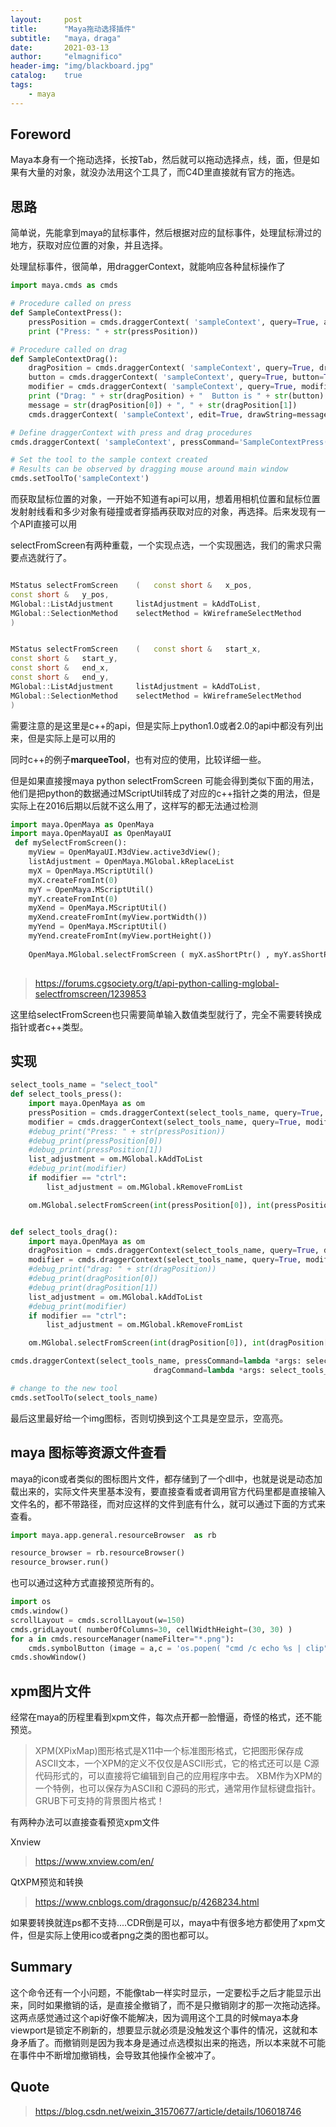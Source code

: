 ```yaml
---
layout:     post
title:      "Maya拖动选择插件"
subtitle:   "maya，draga"
date:       2021-03-13
author:     "elmagnifico"
header-img: "img/blackboard.jpg"
catalog:    true
tags:
    - maya
---
```


## Foreword

Maya本身有一个拖动选择，长按Tab，然后就可以拖动选择点，线，面，但是如果有大量的对象，就没办法用这个工具了，而C4D里直接就有官方的拖选。



## 思路

简单说，先能拿到maya的鼠标事件，然后根据对应的鼠标事件，处理鼠标滑过的地方，获取对应位置的对象，并且选择。

处理鼠标事件，很简单，用draggerContext，就能响应各种鼠标操作了

```python
import maya.cmds as cmds

# Procedure called on press
def SampleContextPress():
	pressPosition = cmds.draggerContext( 'sampleContext', query=True, anchorPoint=True)
	print ("Press: " + str(pressPosition))

# Procedure called on drag
def SampleContextDrag():
	dragPosition = cmds.draggerContext( 'sampleContext', query=True, dragPoint=True)
	button = cmds.draggerContext( 'sampleContext', query=True, button=True)
	modifier = cmds.draggerContext( 'sampleContext', query=True, modifier=True)
	print ("Drag: " + str(dragPosition) + "  Button is " + str(button) + "  Modifier is " + modifier + "\n")
	message = str(dragPosition[0]) + ", " + str(dragPosition[1])
	cmds.draggerContext( 'sampleContext', edit=True, drawString=message)

# Define draggerContext with press and drag procedures
cmds.draggerContext( 'sampleContext', pressCommand='SampleContextPress()', dragCommand='SampleContextDrag()', cursor='hand' );

# Set the tool to the sample context created
# Results can be observed by dragging mouse around main window
cmds.setToolTo('sampleContext')
```

而获取鼠标位置的对象，一开始不知道有api可以用，想着用相机位置和鼠标位置发射射线看和多少对象有碰撞或者穿插再获取对应的对象，再选择。后来发现有一个API直接可以用

selectFromScreen有两种重载，一个实现点选，一个实现圈选，我们的需求只需要点选就行了。

```c++

MStatus selectFromScreen	(	const short & 	x_pos,
const short & 	y_pos,
MGlobal::ListAdjustment 	listAdjustment = kAddToList,
MGlobal::SelectionMethod 	selectMethod = kWireframeSelectMethod 
)	


MStatus selectFromScreen	(	const short & 	start_x,
const short & 	start_y,
const short & 	end_x,
const short & 	end_y,
MGlobal::ListAdjustment 	listAdjustment = kAddToList,
MGlobal::SelectionMethod 	selectMethod = kWireframeSelectMethod 
)	
```

需要注意的是这里是c++的api，但是实际上python1.0或者2.0的api中都没有列出来，但是实际上是可以用的

同时c++的例子**marqueeTool**，也有对应的使用，比较详细一些。

但是如果直接搜maya python selectFromScreen 可能会得到类似下面的用法，他们是把python的数据通过MScriptUtil转成了对应的c++指针之类的用法，但是实际上在2016后期以后就不这么用了，这样写的都无法通过检测

```python
import maya.OpenMaya as OpenMaya
import maya.OpenMayaUI as OpenMayaUI
 def mySelectFromScreen():
 	myView = OpenMayaUI.M3dView.active3dView();
 	listAdjustment = OpenMaya.MGlobal.kReplaceList
 	myX = OpenMaya.MScriptUtil()
 	myX.createFromInt(0)
 	myY = OpenMaya.MScriptUtil()
 	myY.createFromInt(0)
 	myXend = OpenMaya.MScriptUtil()
 	myXend.createFromInt(myView.portWidth())
 	myYend = OpenMaya.MScriptUtil()
 	myYend.createFromInt(myView.portHeight())
 
 	OpenMaya.MGlobal.selectFromScreen ( myX.asShortPtr() , myY.asShortPtr(), myXend.asShortPtr(), myYend.asShortPtr(), listAdjustment ) 
 
```

> https://forums.cgsociety.org/t/api-python-calling-mglobal-selectfromscreen/1239853

这里给selectFromScreen也只需要简单输入数值类型就行了，完全不需要转换成指针或者c++类型。



## 实现

```python
select_tools_name = "select_tool"
def select_tools_press():
    import maya.OpenMaya as om
    pressPosition = cmds.draggerContext(select_tools_name, query=True, anchorPoint=True)
    modifier = cmds.draggerContext(select_tools_name, query=True, modifier=True)
    #debug_print("Press: " + str(pressPosition))
    #debug_print(pressPosition[0])
    #debug_print(pressPosition[1])
    list_adjustment = om.MGlobal.kAddToList
    #debug_print(modifier)
    if modifier == "ctrl":
        list_adjustment = om.MGlobal.kRemoveFromList

    om.MGlobal.selectFromScreen(int(pressPosition[0]), int(pressPosition[1]), list_adjustment)


def select_tools_drag():
    import maya.OpenMaya as om
    dragPosition = cmds.draggerContext(select_tools_name, query=True, dragPoint=True)
    modifier = cmds.draggerContext(select_tools_name, query=True, modifier=True)
    #debug_print("drag: " + str(dragPosition))
    #debug_print(dragPosition[0])
    #debug_print(dragPosition[1])
    list_adjustment = om.MGlobal.kAddToList
    #debug_print(modifier)
    if modifier == "ctrl":
        list_adjustment = om.MGlobal.kRemoveFromList

    om.MGlobal.selectFromScreen(int(dragPosition[0]), int(dragPosition[1]), list_adjustment)

cmds.draggerContext(select_tools_name, pressCommand=lambda *args: select_tools_press(),
                                dragCommand=lambda *args: select_tools_drag(), cursor='crossHair',i1="123d.png")

# change to the new tool
cmds.setToolTo(select_tools_name)
```

最后这里最好给一个img图标，否则切换到这个工具是空显示，空高亮。



## maya 图标等资源文件查看

maya的icon或者类似的图标图片文件，都存储到了一个dll中，也就是说是动态加载出来的，实际文件夹里基本没有，要直接查看或者调用官方代码里都是直接输入文件名的，都不带路径，而对应这样的文件到底有什么，就可以通过下面的方式来查看。

```python
import maya.app.general.resourceBrowser  as rb

resource_browser = rb.resourceBrowser()
resource_browser.run()
```



也可以通过这种方式直接预览所有的。

```python
import os
cmds.window()
scrollLayout = cmds.scrollLayout(w=150)
cmds.gridLayout( numberOfColumns=30, cellWidthHeight=(30, 30) )
for a in cmds.resourceManager(nameFilter="*.png"):
    cmds.symbolButton (image = a,c = 'os.popen( "cmd /c echo %s | clip")'%(a) )
cmds.showWindow()
```



## xpm图片文件

经常在maya的历程里看到xpm文件，每次点开都一脸懵逼，奇怪的格式，还不能预览。

> XPM(XPixMap)图形格式是X11中一个标准图形格式，它把图形保存成ASCII文本，一个XPM的定义不仅仅是ASCII形式，它的格式还可以是 C源代码形式的，可以直接将它编辑到自己的应用程序中去。
> XBM作为XPM的一个特例，也可以保存为ASCII和 C源码的形式，通常用作鼠标键盘指针。 GRUB下可支持的背景图片格式！

有两种办法可以直接查看预览xpm文件

Xnview

> https://www.xnview.com/en/

QtXPM预览和转换

> https://www.cnblogs.com/dragonsuc/p/4268234.html

如果要转换就连ps都不支持....CDR倒是可以，maya中有很多地方都使用了xpm文件，但是实际上使用ico或者png之类的图也都可以。



## Summary

这个命令还有一个小问题，不能像tab一样实时显示，一定要松手之后才能显示出来，同时如果撤销的话，是直接全撤销了，而不是只撤销刚才的那一次拖动选择。这两点感觉通过这个api好像不能解决，因为调用这个工具的时候maya本身viewport是锁定不刷新的，想要显示就必须是没触发这个事件的情况，这就和本身矛盾了。而撤销则是因为我本身是通过点选模拟出来的拖选，所以本来就不可能在事件中不断增加撤销栈，会导致其他操作全被冲了。



## Quote

> https://blog.csdn.net/weixin_31570677/article/details/106018746